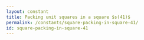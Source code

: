 ```yaml
---
layout: constant
title: Packing unit squares in a square $s(41)$
permalink: /constants/square-packing-in-square-41/
id: square-packing-in-square-41
---
```


